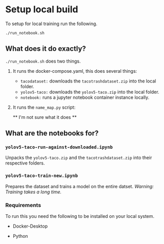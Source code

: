 # Setup local build

To setup for local training run the following. 
```
./run_notebook.sh
```

## What does it do exactly? 

`./run_notebook.sh` does two things. 

1. It runs the docker-compose.yaml, this does several things:

    - `tacodataset:` downloads the `tacotrashdataset.zip` into the local folder.
    - `yolov5-taco:` downloads the `yolov5-taco.zip` into the local folder.
    - `notebook:` runs a jupyter notebook container instance locally. 

2. It runs the `name_map.py` script:

    ** I'm not sure what it does ** 

## What are the notebooks for?

### `yolov5-taco-run-against-downloaded.ipynb` 

Unpacks the `yolov5-taco.zip` and the `tacotrashdataset.zip` into their respective folders.


### `yolov5-taco-train-new.ipynb`

Prepares the dataset and trains a model on the entire datset. 
*Warning: Training takes a long time.*

### Requirements

To run this you need the following to be installed on your local system.

- Docker-Desktop

- Python   


